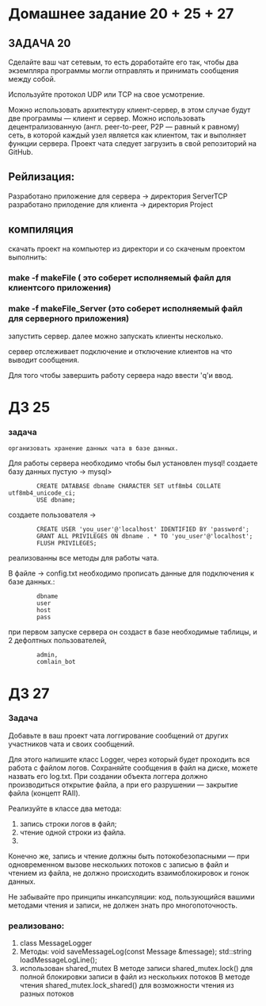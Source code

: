 # Домашнее задание 20 + 25 + 27

## ЗАДАЧА 20

Сделайте ваш чат сетевым, то есть доработайте его так, чтобы два экземпляра программы могли отправлять и принимать сообщения между собой.

Используйте протокол UDP или TCP на свое усмотрение.

Можно использовать архитектуру клиент-сервер, в этом случае будут две программы — клиент и сервер.
Можно использовать децентрализованную (англ. peer-to-peer, P2P — равный к равному) сеть, в которой каждый узел является как клиентом, так и выполняет функции сервера.
Проект чата следует загрузить в свой репозиторий на GitHub. 

## Рейлизация:
Разработано приложение для сервера -> директория ServerTCP
разработано прилодение для клиента -> директория Project

## компиляция
скачать проект на компьютер
из директори и со скаченым проектом выполнить:
### make -f makeFile ( это соберет исполняемый файл для клиентсого приложения)
### make -f makeFile_Server (это соберет исполняемый файл для серверного приложения)
запустить сервер.
далее можно запускать клиенты несколько.

сервер отслеживает подключение и отключение клиентов на что выводит сообщения.

Для того чтобы завершить работу сервера надо ввести 'q'и ввод.

# ДЗ 25
### задача
    организовать хранение данных чата в базе данных.

Для работы сервера необходимо чтобы был установлен mysql! 
создаете базу данных пустую -> mysql> 

            CREATE DATABASE dbname CHARACTER SET utf8mb4 COLLATE utf8mb4_unicode_ci;
            USE dbname;
создаете пользователя ->

            CREATE USER 'you_user'@'localhost' IDENTIFIED BY 'password';
            GRANT ALL PRIVILEGES ON dbname . * TO 'you_user'@'localhost';
            FLUSH PRIVILEGES;

реализованны все методы для работы чата.

В файле -> config.txt необходимо прописать
данные для подключения к базе данных.:

            dbname
            user
            host
            pass

 при первом запуске сервера он создаст в базе 
необходимые таблицы, и 2 дефолтных пользователей,

            admin,
            comlain_bot



# ДЗ 27
### Задача
Добавьте в ваш проект чата логгирование сообщений от других участников чата и своих сообщений.

Для этого напишите класс Logger, через который будет проходить вся работа с файлом логов.
Сохраняйте сообщения в файл на диске, можете назвать его log.txt.
При создании объекта логгера должно производиться открытие файла, а при его разрушении — закрытие файла (концепт RAII).

Реализуйте в классе два метода:

1. запись строки логов в файл;
2. чтение одной строки из файла.
3. 
Конечно же, запись и чтение должны быть потокобезопасными — при одновременном вызове нескольких потоков с записью в файл и чтением из файла, не должно происходить взаимоблокировок и гонок данных.

Не забывайте про принципы инкапсуляции: код, пользующийся вашими методами чтения и записи, не должен знать про многопоточность.

### реализовано:
 1. class MessageLogger
 2. Методы:
            void saveMessageLog(const Message &message);
            std::string loadMessageLogLine();
 3. использован shared_mutex
                В методе записи shared_mutex.lock() для полной блокировки записи в файл из нескольких потоков
                В методе чтения shared_mutex.lock_shared() для возможности чтения из разных потоков


